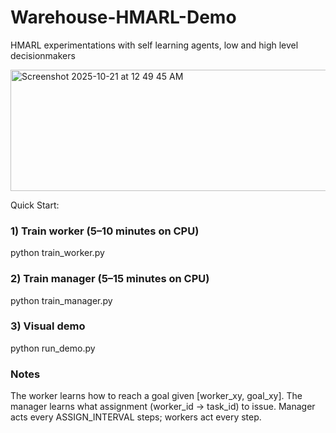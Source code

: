 # Warehouse-HMARL-Demo
HMARL experimentations with self learning agents, low and high level decisionmakers

<img width="579" height="194" alt="Screenshot 2025-10-21 at 12 49 45 AM" src="https://github.com/user-attachments/assets/ef22cdb5-9b1a-4fdb-8e84-7d19859c0cf3" />

Quick Start:
### 1) Train worker (5–10 minutes on CPU)
python train_worker.py

### 2) Train manager (5–15 minutes on CPU)
python train_manager.py

### 3) Visual demo
python run_demo.py

### Notes

The worker learns how to reach a goal given [worker_xy, goal_xy].
The manager learns what assignment (worker_id -> task_id) to issue.
Manager acts every ASSIGN_INTERVAL steps; workers act every step.
